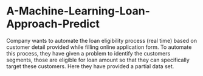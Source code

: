 # A-Machine-Learning-Loan-Approach-Predict

Company wants to automate the loan eligibility process (real time) based on customer detail provided while filling online application form.  To automate this process, they have given a problem to identify the customers segments, those are eligible for loan amount so that they can specifically target these customers. Here they have provided a partial data set.
